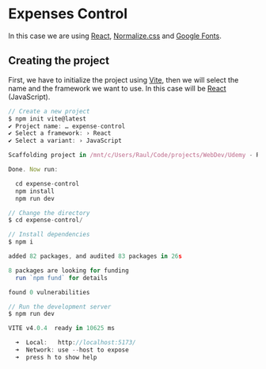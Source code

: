 # Expenses Control

In this case we are using [React](https://reactjs.org/), [Normalize.css](https://necolas.github.io/normalize.css/) and [Google Fonts](https://fonts.google.com/).

## Creating the project

First, we have to initialize the project using [Vite](https://vitejs.dev/), then we will select the name and the framework we want to use. In this case will be [React](https://reactjs.org/) (JavaScript).

```js
// Create a new project
$ npm init vite@latest
✔ Project name: … expense-control
✔ Select a framework: › React
✔ Select a variant: › JavaScript

Scaffolding project in /mnt/c/Users/Raul/Code/projects/WebDev/Udemy - React Bootcamp/expense-control...

Done. Now run:

  cd expense-control
  npm install
  npm run dev

// Change the directory
$ cd expense-control/

// Install dependencies
$ npm i

added 82 packages, and audited 83 packages in 26s

8 packages are looking for funding
  run `npm fund` for details

found 0 vulnerabilities

// Run the development server
$ npm run dev

VITE v4.0.4  ready in 10625 ms

  ➜  Local:   http://localhost:5173/
  ➜  Network: use --host to expose
  ➜  press h to show help
```